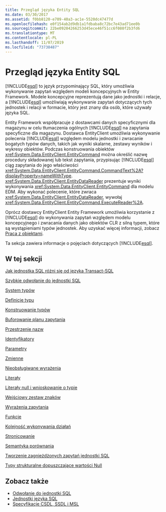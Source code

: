 ```yaml
---
title: Przegląd języka Entity SQL
ms.date: 03/30/2017
ms.assetid: f0bb8120-e709-40a3-ac1e-5520dc47477d
ms.openlocfilehash: e0f154ab2d9db1a1fdbaba8c72bc7e43ad71ee0b
ms.sourcegitcommit: 22be09204266253d45ece46f51cc6f080f2b3fd6
ms.translationtype: MT
ms.contentlocale: pl-PL
ms.lasthandoff: 11/07/2019
ms.locfileid: "73738487"
---
```

# <a name="entity-sql-overview"></a>Przegląd języka Entity SQL
[!INCLUDE[esql](../../../../../../includes/esql-md.md)] to język przypominający SQL, który umożliwia wykonywanie zapytań względem modeli koncepcyjnych w Entity Framework. Modele koncepcyjne reprezentują dane jako jednostki i relacje, a [!INCLUDE[esql](../../../../../../includes/esql-md.md)] umożliwiają wykonywanie zapytań dotyczących tych jednostek i relacji w formacie, który jest znany dla osób, które używały języka SQL.  
      
 Entity Framework współpracuje z dostawcami danych specyficznymi dla magazynu w celu tłumaczenia ogólnych [!INCLUDE[esql](../../../../../../includes/esql-md.md)] na zapytania specyficzne dla magazynu. Dostawca EntityClient umożliwia wykonywanie polecenia [!INCLUDE[esql](../../../../../../includes/esql-md.md)] względem modelu jednostki i zwracanie bogatych typów danych, takich jak wyniki skalarne, zestawy wyników i wykresy obiektów. Podczas konstruowania obiektów <xref:System.Data.EntityClient.EntityCommand> można określić nazwę procedury składowanej lub tekst zapytania, przypisując [!INCLUDE[esql](../../../../../../includes/esql-md.md)] ciąg zapytania do jego właściwości <xref:System.Data.EntityClient.EntityCommand.CommandText%2A?displayProperty=nameWithType>. <xref:System.Data.EntityClient.EntityDataReader> prezentuje wyniki wykonywania <xref:System.Data.EntityClient.EntityCommand> dla modelu EDM. Aby wykonać polecenie, które zwraca <xref:System.Data.EntityClient.EntityDataReader>, wywołaj <xref:System.Data.EntityClient.EntityCommand.ExecuteReader%2A>.  
  
 Oprócz dostawcy EntityClient Entity Framework umożliwia korzystanie z [!INCLUDE[esql](../../../../../../includes/esql-md.md)] do wykonywania zapytań względem modelu koncepcyjnego i zwracania danych jako obiektów CLR z silną typem, które są wystąpieniami typów jednostek. Aby uzyskać więcej informacji, zobacz [Praca z obiektami](../working-with-objects.md).  
  
 Ta sekcja zawiera informacje o pojęciach dotyczących [!INCLUDE[esql](../../../../../../includes/esql-md.md)].  
  
## <a name="in-this-section"></a>W tej sekcji  
 [Jak jednostka SQL różni się od języka Transact-SQL](how-entity-sql-differs-from-transact-sql.md)  
  
 [Szybkie odwołanie do jednostki SQL](entity-sql-quick-reference.md)  
  
 [System typów](type-system-entity-sql.md)  
  
 [Definicje typu](type-definitions-entity-sql.md)  
  
 [Konstruowanie typów](constructing-types-entity-sql.md)  
  
 [Buforowanie planu zapytania](query-plan-caching-entity-sql.md)  
  
 [Przestrzenie nazw](namespaces-entity-sql.md)  
  
 [Identyfikatory](identifiers-entity-sql.md)  
  
 [Parametry](parameters-entity-sql.md)  
  
 [Zmienne](variables-entity-sql.md)  
  
 [Nieobsługiwane wyrażenia](unsupported-expressions-entity-sql.md)  
  
 [Literały](literals-entity-sql.md)  
  
 [Literały null i wnioskowanie o typie](null-literals-and-type-inference-entity-sql.md)  
  
 [Wejściowy zestaw znaków](input-character-set-entity-sql.md)  
  
 [Wyrażenia zapytania](query-expressions-entity-sql.md)  
  
 [Funkcje](functions-entity-sql.md)  
  
 [Kolejność wykonywania działań](operator-precedence-entity-sql.md)  
  
 [Stronicowanie](paging-entity-sql.md)  
  
 [Semantyka porównania](comparison-semantics-entity-sql.md)  
  
 [Tworzenie zagnieżdżonych zapytań jednostki SQL](composing-nested-entity-sql-queries.md)  
  
 [Typy strukturalne dopuszczające wartości Null](nullable-structured-types-entity-sql.md)  
  
## <a name="see-also"></a>Zobacz także

- [Odwołanie do jednostki SQL](entity-sql-reference.md)
- [Jednostki języka SQL](entity-sql-language.md)
- [Specyfikacje CSDL, SSDL i MSL](/ef/ef6/modeling/designer/advanced/edmx/csdl-spec)
